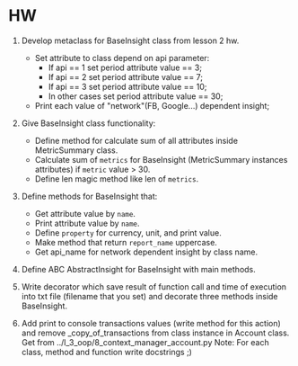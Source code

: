 # HW
1. Develop metaclass for BaseInsight class from lesson 2 hw. 
    * Set attribute to class depend on api parameter:
        * If api == 1 set period attribute value == 3;
        * If api == 2 set period attribute value == 7;
        * If api == 3 set period attribute value == 10;
        * In other cases set period attribute value == 30;
    * Print each value of "network"(FB, Google...) dependent insight;
2. Give BaseInsight class functionality:
    * Define method for calculate sum of all attributes inside MetricSummary class.
    * Calculate sum of `metrics` for BaseInsight (MetricSummary instances attributes) if `metric` value > 30.
    * Define len magic method like len of `metrics`.
3. Define methods for BaseInsight that:
    * Get attribute value by `name`.
    * Print attribute value by `name`.
    * Define `property` for currency, unit, and print value.
    * Make method that return `report_name` uppercase.
    * Get api_name for network dependent insight by class name.
4. Define ABC AbstractInsight for BaseInsight with main methods.
5. Write decorator which save result of function call and time of execution 
into txt file (filename that you set) and decorate three methods inside BaseInsight.

6. Add print to console transactions values (write method for this action) 
and remove _copy_of_transactions from class instance in Account class.
Get from ../l_3_oop/8_context_manager_account.py
Note:
For each class, method and function write docstrings ;)
